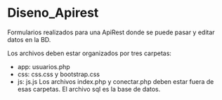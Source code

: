 # Diseno_Apirest
Formularios realizados para una ApiRest donde se puede pasar y editar datos en la BD.

Los archivos deben estar organizados por tres carpetas:
- app: usuarios.php
- css: css.css y bootstrap.css
- js: js.js
Los archivos index.php y conectar.php deben estar fuera de esas carpetas.
El archivo sql es la base de datos.
